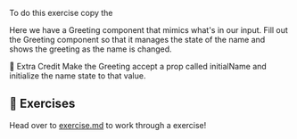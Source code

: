 To do this exercise copy the

Here we have a Greeting component that mimics what's in our input. Fill out the Greeting component so that it manages the state of the name and shows the greeting as the name is changed.

💯   Extra Credit
Make the Greeting accept a prop called initialName and initialize the name state to that value.

## 💪 Exercises
Head over to [exercise.md](./exercise.js) to work through a exercise!